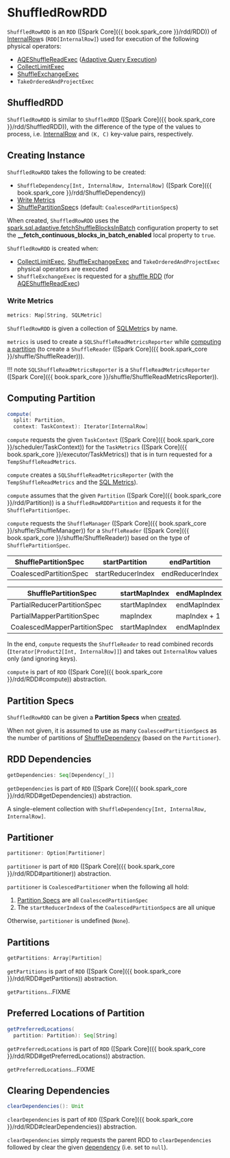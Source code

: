 # ShuffledRowRDD

`ShuffledRowRDD` is an `RDD` ([Spark Core]({{ book.spark_core }}/rdd/RDD)) of [InternalRow](InternalRow.md)s (`RDD[InternalRow]`) used for execution of the following physical operators:

* [AQEShuffleReadExec](physical-operators/AQEShuffleReadExec.md) ([Adaptive Query Execution](adaptive-query-execution/index.md))
* [CollectLimitExec](physical-operators/CollectLimitExec.md)
* [ShuffleExchangeExec](physical-operators/ShuffleExchangeExec.md)
* `TakeOrderedAndProjectExec`

## <span id="ShuffledRDD"> ShuffledRDD

`ShuffledRowRDD` is similar to `ShuffledRDD` ([Spark Core]({{ book.spark_core }}/rdd/ShuffledRDD)), with the difference of the type of the values to process, i.e. [InternalRow](InternalRow.md) and `(K, C)` key-value pairs, respectively.

## Creating Instance

`ShuffledRowRDD` takes the following to be created:

* <span id="dependency"> `ShuffleDependency[Int, InternalRow, InternalRow]` ([Spark Core]({{ book.spark_core }}/rdd/ShuffleDependency))
* [Write Metrics](#metrics)
* [ShufflePartitionSpec](#partitionSpecs)s (default: `CoalescedPartitionSpec`s)

When created, `ShuffledRowRDD` uses the [spark.sql.adaptive.fetchShuffleBlocksInBatch](configuration-properties.md#spark.sql.adaptive.fetchShuffleBlocksInBatch) configuration property to set the **__fetch_continuous_blocks_in_batch_enabled** local property to `true`.

`ShuffledRowRDD` is created when:

* [CollectLimitExec](physical-operators/CollectLimitExec.md), [ShuffleExchangeExec](physical-operators/ShuffleExchangeExec.md) and `TakeOrderedAndProjectExec` physical operators are executed
* `ShuffleExchangeExec` is requested for a [shuffle RDD](physical-operators/ShuffleExchangeExec.md#getShuffleRDD) (for [AQEShuffleReadExec](physical-operators/AQEShuffleReadExec.md))

### <span id="metrics"> Write Metrics

```scala
metrics: Map[String, SQLMetric]
```

`ShuffledRowRDD` is given a collection of [SQLMetric](SQLMetric.md)s by name.

`metrics` is used to create a `SQLShuffleReadMetricsReporter` while [computing a partition](#compute) (to create a `ShuffleReader` ([Spark Core]({{ book.spark_core }}/shuffle/ShuffleReader))).

!!! note
    `SQLShuffleReadMetricsReporter` is a `ShuffleReadMetricsReporter` ([Spark Core]({{ book.spark_core }}/shuffle/ShuffleReadMetricsReporter)).

## <span id="compute"> Computing Partition

```scala
compute(
  split: Partition,
  context: TaskContext): Iterator[InternalRow]
```

`compute` requests the given `TaskContext` ([Spark Core]({{ book.spark_core }}/scheduler/TaskContext)) for the `TaskMetrics` ([Spark Core]({{ book.spark_core }}/executor/TaskMetrics)) that is in turn requested for a `TempShuffleReadMetrics`.

`compute` creates a `SQLShuffleReadMetricsReporter` (with the `TempShuffleReadMetrics` and the [SQL Metrics](#metrics)).

`compute` assumes that the given `Partition` ([Spark Core]({{ book.spark_core }}/rdd/Partition)) is a `ShuffledRowRDDPartition` and requests it for the `ShufflePartitionSpec`.

`compute` requests the `ShuffleManager` ([Spark Core]({{ book.spark_core }}/shuffle/ShuffleManager)) for a `ShuffleReader` ([Spark Core]({{ book.spark_core }}/shuffle/ShuffleReader)) based on the type of `ShufflePartitionSpec`.

ShufflePartitionSpec    | startPartition    | endPartition
------------------------|-------------------|-------------------------
 CoalescedPartitionSpec | startReducerIndex | endReducerIndex

ShufflePartitionSpec          | startMapIndex | endMapIndex  | startPartition    | endPartition
------------------------------|---------------|--------------|-------------------|------------
 PartialReducerPartitionSpec  | startMapIndex | endMapIndex  | reducerIndex      | reducerIndex + 1
 PartialMapperPartitionSpec   | mapIndex      | mapIndex + 1 | startReducerIndex | endReducerIndex
 CoalescedMapperPartitionSpec | startMapIndex | endMapIndex  | 0                 | numReducers

In the end, `compute` requests the `ShuffleReader` to read combined records (`Iterator[Product2[Int, InternalRow]]`) and takes out `InternalRow` values only (and ignoring keys).

`compute` is part of `RDD` ([Spark Core]({{ book.spark_core }}/rdd/RDD#compute)) abstraction.

## <span id="partitionSpecs"> Partition Specs

`ShuffledRowRDD` can be given a **Partition Specs** when [created](#creating-instance).

When not given, it is assumed to use as many `CoalescedPartitionSpec`s as the number of partitions of [ShuffleDependency](#dependency) (based on the `Partitioner`).

## <span id="getDependencies"> RDD Dependencies

```scala
getDependencies: Seq[Dependency[_]]
```

`getDependencies` is part of `RDD` ([Spark Core]({{ book.spark_core }}/rdd/RDD#getDependencies)) abstraction.

A single-element collection with `ShuffleDependency[Int, InternalRow, InternalRow]`.

## <span id="partitioner"> Partitioner

```scala
partitioner: Option[Partitioner]
```

`partitioner` is part of `RDD` ([Spark Core]({{ book.spark_core }}/rdd/RDD#partitioner)) abstraction.

`partitioner` is `CoalescedPartitioner` when the following all hold:

1. [Partition Specs](#partitionSpecs) are all `CoalescedPartitionSpec`
1. The `startReducerIndex`s of the `CoalescedPartitionSpec`s are all unique

Otherwise, `partitioner` is undefined (`None`).

## <span id="getPartitions"> Partitions

```scala
getPartitions: Array[Partition]
```

`getPartitions` is part of `RDD` ([Spark Core]({{ book.spark_core }}/rdd/RDD#getPartitions)) abstraction.

`getPartitions`...FIXME

## <span id="getPreferredLocations"> Preferred Locations of Partition

```scala
getPreferredLocations(
  partition: Partition): Seq[String]
```

`getPreferredLocations` is part of `RDD` ([Spark Core]({{ book.spark_core }}/rdd/RDD#getPreferredLocations)) abstraction.

`getPreferredLocations`...FIXME

## <span id="clearDependencies"> Clearing Dependencies

```scala
clearDependencies(): Unit
```

`clearDependencies` is part of `RDD` ([Spark Core]({{ book.spark_core }}/rdd/RDD#clearDependencies)) abstraction.

`clearDependencies` simply requests the parent RDD to `clearDependencies` followed by clear the given [dependency](#dependency) (i.e. set to `null`).
